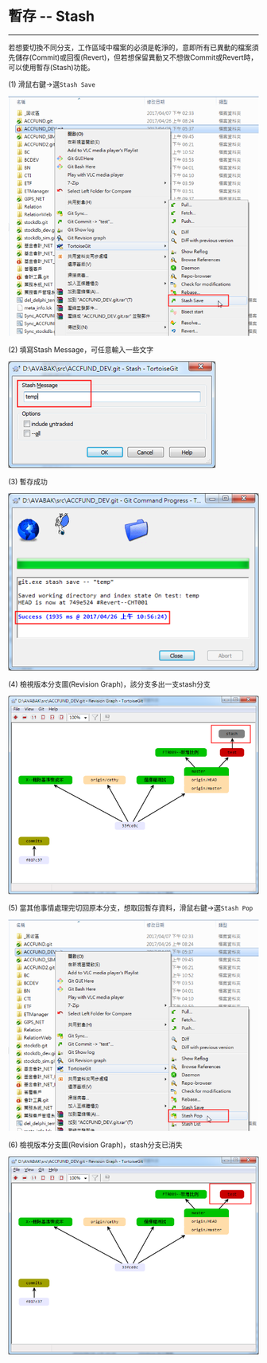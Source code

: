 # 暫存 -- Stash

---

若想要切換不同分支，工作區域中檔案的必須是乾淨的，意即所有已異動的檔案須先儲存\(Commit\)或回復\(Revert\)，但若想保留異動又不想做Commit或Revert時，可以使用暫存\(Stash\)功能。

\(1\)    滑鼠右鍵→選`Stash Save`

![](/assets/stash--01.png)

\(2\)    填寫Stash Message，可任意輸入一些文字

![](/assets/stash--02.png)

\(3\)    暫存成功

![](/assets/stash--03.png)

\(4\)    檢視版本分支圖\(Revision Graph\)，該分支多出一支stash分支

![](/assets/stash--04.png)

\(5\)    當其他事情處理完切回原本分支，想取回暫存資料，滑鼠右鍵→選`Stash Pop`

![](/assets/stash--05.png)

\(6\)    檢視版本分支圖\(Revision Graph\)，stash分支已消失

![](/assets/stash--06.png)

